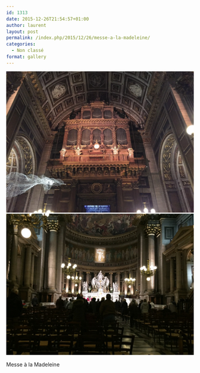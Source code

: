 ```yaml
---
id: 1313
date: 2015-12-26T21:54:57+01:00
author: laurent
layout: post
permalink: /index.php/2015/12/26/messe-a-la-madeleine/
categories:
  - Non classé
format: gallery
---
```

<img src="/images/2015/12/tumblr_nzzjjnUpir1uuvt0bo1_1280.jpg" />
<img src="/images/2015/12/tumblr_nzzjjnUpir1uuvt0bo2_1280.jpg" />

Messe à la Madeleine